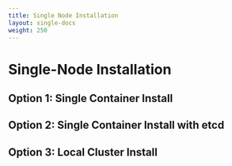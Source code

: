 ```yaml
---
title: Single Node Installation
layout: single-docs
weight: 250
---
```


# Single-Node Installation

## Option 1: Single Container Install

## Option 2: Single Container Install with etcd

## Option 3: Local Cluster Install
